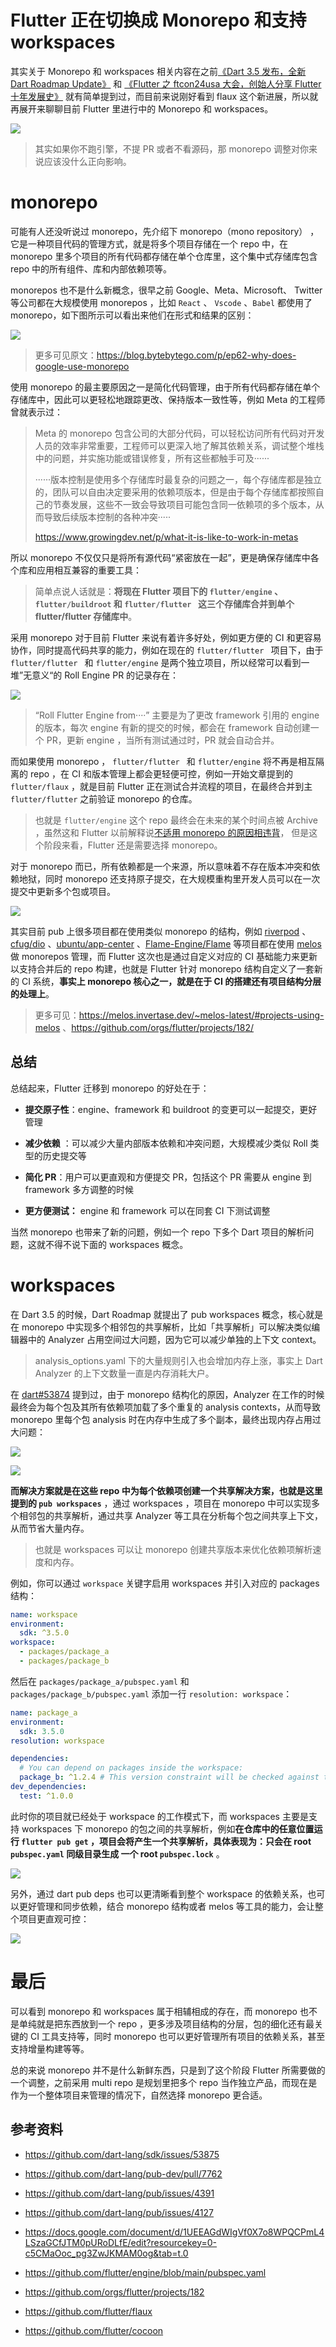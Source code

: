 # Flutter 正在切换成 Monorepo 和支持 workspaces 

其实关于 Monorepo 和 workspaces 相关内容在之前[《Dart 3.5 发布，全新 Dart Roadmap Update》](https://juejin.cn/post/7399984522094116891#heading-4) 和 [《Flutter 之 ftcon24usa 大会，创始人分享 Flutter 十年发展史》](https://juejin.cn/post/7418061055207178249) 就有简单提到过，而目前来说刚好看到 flaux 这个新进展，所以就再展开来聊聊目前  Flutter 里进行中的 Monorepo 和 workspaces。

![](http://img.cdn.guoshuyu.cn/20241105_Mono/image1.png)

> 其实如果你不跑引擎，不提 PR 或者不看源码，那 monorepo 调整对你来说应该没什么正向影响。

# monorepo

可能有人还没听说过 monorepo，先介绍下 monorepo（mono repository） ，它是一种项目代码的管理方式，就是将多个项目存储在一个 repo 中，在 monorepo 里多个项目的所有代码都存储在单个仓库里，这个集中式存储库包含 repo 中的所有组件、库和内部依赖项等。

monorepos 也不是什么新概念，很早之前 Google、Meta、Microsoft、 Twitter 等公司都在大规模使用 monorepos ，比如 `React` 、 `Vscode` 、`Babel`  都使用了 monorepo，如下图所示可以看出来他们在形式和结果的区别：

![](http://img.cdn.guoshuyu.cn/20241105_Mono/image2.png)

> 更多可见原文：https://blog.bytebytego.com/p/ep62-why-does-google-use-monorepo

使用 monorepo 的最主要原因之一是简化代码管理，由于所有代码都存储在单个存储库中，因此可以更轻松地跟踪更改、保持版本一致性等，例如 Meta 的工程师曾就表示过：

> Meta 的 monorepo 包含公司的大部分代码，可以轻松访问所有代码对开发人员的效率非常重要，工程师可以更深入地了解其依赖关系，调试整个堆栈中的问题，并实施功能或错误修复，所有这些都触手可及······
>
> ······版本控制是使用多个存储库时最复杂的问题之一，每个存储库都是独立的，团队可以自由决定要采用的依赖项版本，但是由于每个存储库都按照自己的节奏发展，这些不一致会导致项目可能包含同一依赖项的多个版本，从而导致后续版本控制的各种冲突·····
>
> https://www.growingdev.net/p/what-it-is-like-to-work-in-metas

所以 monorepo 不仅仅只是将所有源代码“紧密放在一起”，更是确保存储库中各个库和应用相互兼容的重要工具：

> 简单点说人话就是：**将现在 Flutter 项目下的 `flutter/engine` 、`flutter/buildroot` 和 `flutter/flutter ` 这三个存储库合并到单个 flutter/flutter 存储库中**。

采用 monorepo 对于目前 Flutter 来说有着许多好处，例如更方便的 CI 和更容易协作，同时提高代码共享的能力，例如在现在的  `flutter/flutter `  项目下，由于 `flutter/flutter `  和  `flutter/engine`  是两个独立项目，所以经常可以看到一堆”无意义“的 Roll Engine  PR 的记录存在：

![](http://img.cdn.guoshuyu.cn/20241105_Mono/image3.png)

> “Roll Flutter Engine from····” 主要是为了更改 framework 引用的 engine 的版本，每次 engine 有新的提交的时候，都会在 framework 自动创建一个 PR，更新 engine ，当所有测试通过时，PR 就会自动合并。

而如果使用 monorepo ， `flutter/flutter `  和  `flutter/engine`  将不再是相互隔离的 repo ，在 CI 和版本管理上都会更轻便可控，例如一开始文章提到的 `flutter/flaux` ，就是目前 Flutter 正在测试合并流程的项目，在最终合并到主`flutter/flutter`  之前验证 monorepo 的仓库。

> 也就是 `flutter/engine` 这个 repo 最终会在未来的某个时间点被 Archive ，虽然这和 Flutter 以前解释说[不适用 monorepo 的原因相违背]( https://github.com/flutter/flutter/blob/master/docs/about/Why-we-have-a-separate-engine-repo.md)， 但是这个阶段来看，Flutter 还是需要选择 monorepo。

对于 monorepo 而已，所有依赖都是一个来源，所以意味着不存在版本冲突和依赖地狱，同时 monorepo 还支持原子提交，在大规模重构里开发人员可以在一次提交中更新多个包或项目。

![](http://img.cdn.guoshuyu.cn/20241105_Mono/image4.png)

其实目前 pub 上很多项目都在使用类似 monorepo 的结构，例如 [riverpod](https://github.com/rrousselGit/riverpod/tree/master/packages) 、[cfug/dio](https://github.com/cfug/dio) 、[ubuntu/app-center](https://github.com/ubuntu/app-center) 、[Flame-Engine/Flame](https://github.com/flame-engine/flame) 等项目都在使用 [melos](https://pub-web.flutter-io.cn/packages/melos) 做  monorepos 管理，而 Flutter 这次也是通过自定义对应的 CI 基础能力来更新以支持合并后的 repo 构建，也就是 Flutter 针对 monorepo 结构自定义了一套新的 CI 系统，**事实上 monorepo 核心之一，就是在于 CI 的搭建还有项目结构分层的处理上**。

> 更多可见：https://melos.invertase.dev/~melos-latest/#projects-using-melos 、https://github.com/orgs/flutter/projects/182/

## 总结

总结起来，Flutter 迁移到 monorepo 的好处在于：

- **提交原子性**：engine、framework 和 buildroot 的变更可以一起提交，更好管理
- **减少依赖** ：可以减少大量内部版本依赖和冲突问题，大规模减少类似 Roll 类型的历史提交等

- **简化 PR**：用户可以更直观和方便提交 PR，包括这个 PR 需要从 engine 到 framework 多方调整的时候

- **更方便测试：** engine 和 framework 可以在同套 CI 下测试调整

当然 monorepo 也带来了新的问题，例如一个 repo 下多个 Dart 项目的解析问题，这就不得不说下面的 workspaces 概念。

# workspaces

在 Dart 3.5 的时候，Dart Roadmap 就提出了 pub workspaces 概念，核心就是在 monorepo 中实现多个相邻包的共享解析，比如「共享解析」可以解决类似编辑器中的 Analyzer 占用空间过大问题，因为它可以减少单独的上下文 context。

> analysis_options.yaml 下的大量规则引入也会增加内存上涨，事实上 Dart Analyzer 的上下文数量一直是内存消耗大户。

在 [dart#53874](https://github.com/dart-lang/sdk/issues/53874) 提到过，由于 monorepo 结构化的原因，Analyzer 在工作的时候最终会为每个包及其所有依赖项加载了多个重复的 analysis contexts，从而导致 monorepo 里每个包 analysis 时在内存中生成了多个副本，最终出现内存占用过大问题：



![](http://img.cdn.guoshuyu.cn/20241105_Mono/image5.png)



![](http://img.cdn.guoshuyu.cn/20241105_Mono/image6.png)

**而解决方案就是在这些 repo 中为每个依赖项创建一个共享解决方案，也就是这里提到的  `pub workspaces`** ，通过  workspaces ，项目在 monorepo 中可以实现多个相邻包的共享解析，通过共享 Analyzer 等工具在分析每个包之间共享上下文，从而节省大量内存。

> 也就是 workspaces 可以让  monorepo  创建共享版本来优化依赖项解析速度和内存。

例如，你可以通过 `workspace`  关键字启用  workspaces 并引入对应的 packages 结构：

```yaml
name: workspace
environment:
  sdk: ^3.5.0
workspace:
  - packages/package_a
  - packages/package_b
```

然后在 `packages/package_a/pubspec.yaml` 和 `packages/package_b/pubspec.yaml` 添加一行 `resolution: workspace`： 

```yaml
name: package_a
environment:
  sdk: 3.5.0
resolution: workspace

dependencies:
  # You can depend on packages inside the workspace:
  package_b: ^1.2.4 # This version constraint will be checked against the local version
dev_dependencies:
  test: ^1.0.0

```

此时你的项目就已经处于  workspace 的工作模式下，而 workspaces 主要是支持 workspaces 下 monorepo 的包之间的共享解析，例如**在仓库中的任意位置运行 `flutter pub get` ，项目会将产生一个共享解析，具体表现为：只会在 root  `pubspec.yaml`  同级目录生成 一个 root  `pubspec.lock`** 。

![](http://img.cdn.guoshuyu.cn/20241105_Mono/image7.png)

另外，通过 dart pub deps 也可以更清晰看到整个 workspace 的依赖关系，也可以更好管理和同步依赖，结合 monorepo 结构或者 melos 等工具的能力，会让整个项目更直观可控：

![](http://img.cdn.guoshuyu.cn/20241105_Mono/image8.png)





# 最后

可以看到 monorepo 和 workspaces  属于相辅相成的存在，而 monorepo 也不是单纯就是把东西放到一个 repo ，更多涉及项目结构的分层，包的细化还有最关键的 CI 工具支持等，同时 monorepo 也可以更好管理所有项目的依赖关系，甚至支持增量构建等等。

总的来说 monorepo 并不是什么新鲜东西，只是到了这个阶段 Flutter 所需要做的一个调整，之前采用 multi repo 是规划里把多个 repo 当作独立产品，而现在是作为一个整体项目来管理的情况下，自然选择  monorepo 更合适。



## 参考资料

- https://github.com/dart-lang/sdk/issues/53875

- https://github.com/dart-lang/pub-dev/pull/7762

- https://github.com/dart-lang/pub/issues/4391

- https://github.com/dart-lang/pub/issues/4127

- https://docs.google.com/document/d/1UEEAGdWIgVf0X7o8WPQCPmL4LSzaGCfJTM0pURoDLfE/edit?resourcekey=0-c5CMaOoc_pg3ZwJKMAM0og&tab=t.0

- https://github.com/flutter/engine/blob/main/pubspec.yaml

- https://github.com/orgs/flutter/projects/182

- https://github.com/flutter/flaux

- https://github.com/flutter/cocoon

